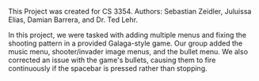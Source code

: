 This Project was created for CS 3354.
Authors: Sebastian Zeidler, Juluissa Elias, Damian Barrera, and Dr. Ted Lehr.

In this project, we were tasked with adding multiple menus and fixing the shooting pattern in a provided Galaga-style game.
Our group added the music menu, shooter/invader image menus, and the bullet menu. 
We also corrected an issue with the game's bullets, causing them to fire continuously if the spacebar is pressed rather than stopping.

